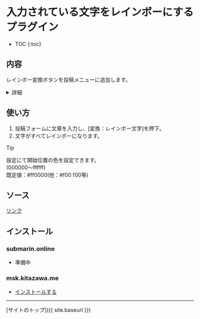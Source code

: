# 入力されている文字をレインボーにするプラグイン

* TOC
{:toc}

## 内容
レインボー変換ボタンを投稿メニューに追加します。

<details>
<summary>詳細</summary>
本プラグインを適用すると、 投稿フォームメニューに[変換：レインボー文字]が、出現します。
</details>

## 使い方

1. 投稿フォームに文章を入力し、[変換：レインボー文字]を押下。
2. 文字がすべてレインボーになります。

> [!TIP]  
> 設定にて開始位置の色を設定できます。  
> (000000〜ffffff)  
> 既定値：#ff0000(他：#f00 f00等)

## ソース
[リンク](https://github.com/elysion-pre/MisskeyPlugins/blob/main/src/text_to_rainbow.is)

## インストール

### submarin.online
 - 準備中

### msk.kitazawa.me
- [インストールする](https://msk.kitazawa.me/install-extentions?url=https://elysion-pre.github.io/MisskeyPlugins/json/text_to_rainbow.json&hash=707406be62bb94e95b9c7c3261784818f05410696a23b7f1f421f8e30f423d8fadc7a62c71b34b083db9fa0b58b4d0fe61df10eda34da295244456aecb5e09c6)

----

[サイトのトップ]({{ site.baseurl }})
